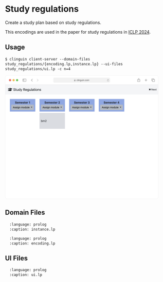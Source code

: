 # Study regulations

Create a study plan based on study regulations.

This encodings are used in the paper for study regulations in [ICLP 2024](https://www.iclp24.utdallas.edu/).


## Usage



```console
$ clinguin client-server --domain-files study_regulations/{encoding.lp,instance.lp} --ui-files study_regulations/ui.lp -c n=4
```



<img src="https://github.com/potassco/clinguin/blob/master/examples/angular/study_regulations/ui.gif?raw=true">

## Domain Files

```{literalinclude} ../../../examples/angular/study_regulations/instance.lp
  :language: prolog
  :caption: instance.lp
```
```{literalinclude} ../../../examples/angular/study_regulations/encoding.lp
  :language: prolog
  :caption: encoding.lp
```

## UI Files

```{literalinclude} ../../../examples/angular/study_regulations/ui.lp
  :language: prolog
  :caption: ui.lp
```
